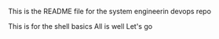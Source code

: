 This is the README file for the system engineerin devops repo

This is for the shell basics
All is well
Let's go
